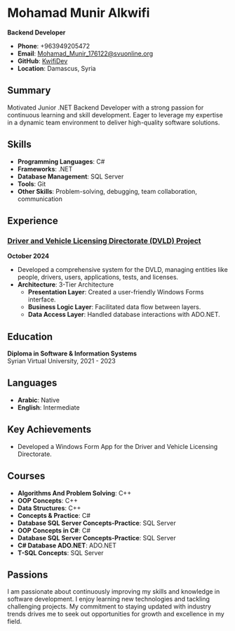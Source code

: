 # Mohamad Munir Alkwifi

**Backend Developer**

- **Phone**: +963949205472
- **Email**: Mohamad_Munir_176122@svuonline.org
- **GitHub**: [KwifiDev](https://github.com/KwifiDev/)
- **Location**: Damascus, Syria

## Summary
Motivated Junior .NET Backend Developer with a strong passion for continuous learning and skill development. Eager to leverage my expertise in a dynamic team environment to deliver high-quality software solutions.

## Skills
- **Programming Languages**: C#
- **Frameworks**: .NET
- **Database Management**: SQL Server
- **Tools**: Git
- **Other Skills**: Problem-solving, debugging, team collaboration, communication

## Experience
### [Driver and Vehicle Licensing Directorate (DVLD) Project](https://github.com/KwifiDev/DVLD-Solution)
**October 2024**

- Developed a comprehensive system for the DVLD, managing entities like people, drivers, users, applications, tests, and licenses.
- **Architecture**: 3-Tier Architecture
  - **Presentation Layer**: Created a user-friendly Windows Forms interface.
  - **Business Logic Layer**: Facilitated data flow between layers.
  - **Data Access Layer**: Handled database interactions with ADO.NET.

## Education
**Diploma in Software & Information Systems**  
Syrian Virtual University, 2021 - 2023

## Languages
- **Arabic**: Native
- **English**: Intermediate

## Key Achievements
- Developed a Windows Form App for the Driver and Vehicle Licensing Directorate.

## Courses
- **Algorithms And Problem Solving**: C++
- **OOP Concepts**: C++
- **Data Structures**: C++
- **Concepts & Practice**: C#
- **Database SQL Server Concepts-Practice**: SQL Server
- **OOP Concepts in C#**: C#
- **Database SQL Server Concepts-Practice**: SQL Server
- **C# Database ADO.NET**: ADO.NET
- **T-SQL Concepts**: SQL Server

## Passions
I am passionate about continuously improving my skills and knowledge in software development. I enjoy learning new technologies and tackling challenging projects. My commitment to staying updated with industry trends drives me to seek out opportunities for growth and excellence in my field.
